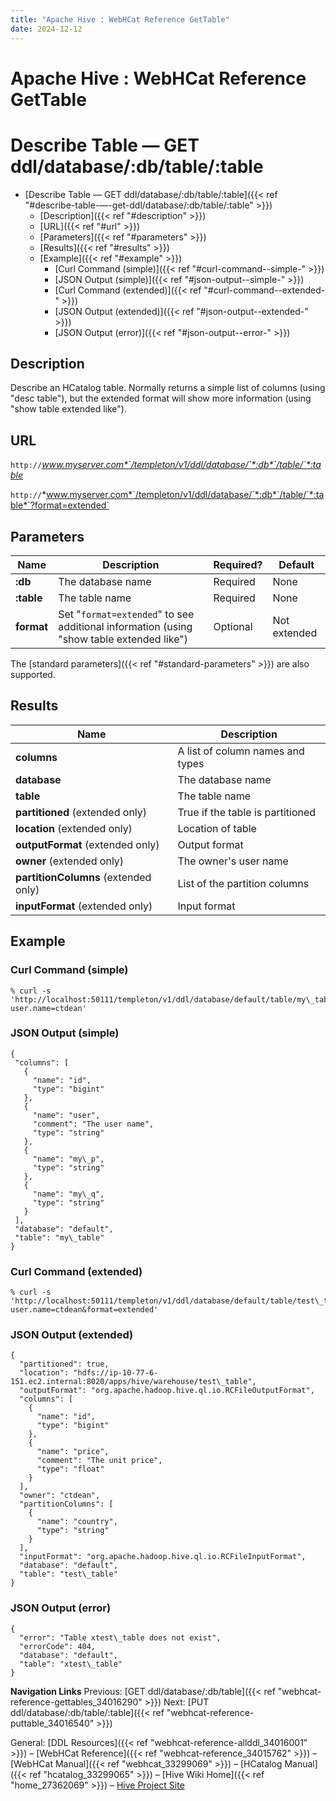```yaml
---
title: "Apache Hive : WebHCat Reference GetTable"
date: 2024-12-12
---
```










# Apache Hive : WebHCat Reference GetTable






# Describe Table — GET ddl/database/:db/table/:table


* [Describe Table — GET ddl/database/:db/table/:table]({{< ref "#describe-table-—-get-ddl/database/:db/table/:table" >}})
	+ [Description]({{< ref "#description" >}})
	+ [URL]({{< ref "#url" >}})
	+ [Parameters]({{< ref "#parameters" >}})
	+ [Results]({{< ref "#results" >}})
	+ [Example]({{< ref "#example" >}})
		- [Curl Command (simple)]({{< ref "#curl-command--simple-" >}})
		- [JSON Output (simple)]({{< ref "#json-output--simple-" >}})
		- [Curl Command (extended)]({{< ref "#curl-command--extended-" >}})
		- [JSON Output (extended)]({{< ref "#json-output--extended-" >}})
		- [JSON Output (error)]({{< ref "#json-output--error-" >}})




## Description

Describe an HCatalog table. Normally returns a simple list of columns (using "desc table"), but the extended format will show more information (using "show table extended like").

## URL

`http://`*www.myserver.com*`/templeton/v1/ddl/database/`*:db*`/table/`*:table*

`http://`*www.myserver.com*`/templeton/v1/ddl/database/`*:db*`/table/`*:table*`?format=extended`

## Parameters



| Name | Description | Required? | Default |
| --- | --- | --- | --- |
| **:db** | The database name | Required | None |
| **:table** | The table name | Required | None |
| **format** | Set "`format=extended`" to see additional information (using "show table extended like") | Optional | Not extended |

The [standard parameters]({{< ref "#standard-parameters" >}}) are also supported.

## Results



| Name | Description |
| --- | --- |
| **columns** | A list of column names and types |
| **database** | The database name |
| **table** | The table name |
| **partitioned** (extended only) | True if the table is partitioned |
| **location** (extended only) | Location of table |
| **outputFormat** (extended only) | Output format |
| **owner** (extended only) | The owner's user name |
| **partitionColumns** (extended only) | List of the partition columns |
| **inputFormat** (extended only) | Input format |

## Example

### Curl Command (simple)



```
% curl -s 'http://localhost:50111/templeton/v1/ddl/database/default/table/my\_table?user.name=ctdean'

```

### JSON Output (simple)



```
{
 "columns": [
   {
     "name": "id",
     "type": "bigint"
   },
   {
     "name": "user",
     "comment": "The user name",
     "type": "string"
   },
   {
     "name": "my\_p",
     "type": "string"
   },
   {
     "name": "my\_q",
     "type": "string"
   }
 ],
 "database": "default",
 "table": "my\_table"
}

```

### Curl Command (extended)



```
% curl -s 'http://localhost:50111/templeton/v1/ddl/database/default/table/test\_table?user.name=ctdean&format=extended'

```

### JSON Output (extended)



```
{
  "partitioned": true,
  "location": "hdfs://ip-10-77-6-151.ec2.internal:8020/apps/hive/warehouse/test\_table",
  "outputFormat": "org.apache.hadoop.hive.ql.io.RCFileOutputFormat",
  "columns": [
    {
      "name": "id",
      "type": "bigint"
    },
    {
      "name": "price",
      "comment": "The unit price",
      "type": "float"
    }
  ],
  "owner": "ctdean",
  "partitionColumns": [
    {
      "name": "country",
      "type": "string"
    }
  ],
  "inputFormat": "org.apache.hadoop.hive.ql.io.RCFileInputFormat",
  "database": "default",
  "table": "test\_table"
}

```

### JSON Output (error)



```
{
  "error": "Table xtest\_table does not exist",
  "errorCode": 404,
  "database": "default",
  "table": "xtest\_table"
}

```

  


**Navigation Links**
Previous: [GET ddl/database/:db/table]({{< ref "webhcat-reference-gettables_34016290" >}}) Next: [PUT ddl/database/:db/table/:table]({{< ref "webhcat-reference-puttable_34016540" >}})

General: [DDL Resources]({{< ref "webhcat-reference-allddl_34016001" >}}) – [WebHCat Reference]({{< ref "webhcat-reference_34015762" >}}) – [WebHCat Manual]({{< ref "webhcat_33299069" >}}) – [HCatalog Manual]({{< ref "hcatalog_33299065" >}}) – [Hive Wiki Home]({{< ref "home_27362069" >}}) – [Hive Project Site](http://hive.apache.org/)




 

 

